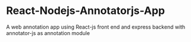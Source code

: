 # React-Nodejs-Annotatorjs-App
A web annotation app using React-js front end and express backend with annotator-js as annotation module
